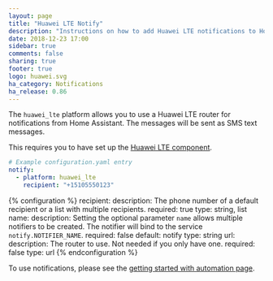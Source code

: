 ```yaml
---
layout: page
title: "Huawei LTE Notify"
description: "Instructions on how to add Huawei LTE notifications to Home Assistant."
date: 2018-12-23 17:00
sidebar: true
comments: false
sharing: true
footer: true
logo: huawei.svg
ha_category: Notifications
ha_release: 0.86
---
```


The `huawei_lte` platform allows you to use a Huawei LTE router for
notifications from Home Assistant. The messages will be sent as SMS
text messages.

This requires you to have set up the
[Huawei LTE component](/components/huawei_lte/).

```yaml
# Example configuration.yaml entry
notify:
  - platform: huawei_lte
    recipient: "+15105550123"
```

{% configuration %}
recipient:
  description: The phone number of a default recipient or a list with multiple recipients.
  required: true
  type: string, list
name:
  description: Setting the optional parameter `name` allows multiple notifiers to be created. The notifier will bind to the service `notify.NOTIFIER_NAME`.
  required: false
  default: notify
  type: string
url:
  description: The router to use. Not needed if you only have one.
  required: false
  type: url
{% endconfiguration %}

To use notifications, please see the
[getting started with automation page](/getting-started/automation/).
